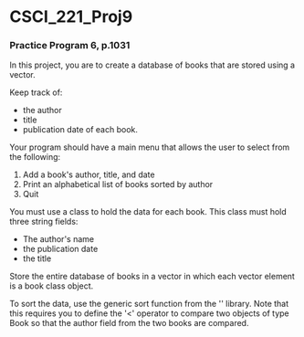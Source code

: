 # CSCI_221_Proj9
### Practice Program 6, p.1031

In this project, you are to create a database of books that are stored using a vector.  

Keep track of:
- the author
- title
- publication date of each book.

Your program should have a main menu that allows the user to select from the following:
1. Add a book's author, title, and date
2. Print an alphabetical list of books sorted by author
3. Quit

You must use a class to hold the data for each book.  This class must hold three string fields:
- The author's name
- the publication date
- the title

Store the entire database of books in a vector in which each vector element is a book class object.

To sort the data, use the generic sort function from the '<algorithm>' library.  Note that this requires you to define the '<' operator to compare two objects of type Book so that the author field from the two books are compared.

